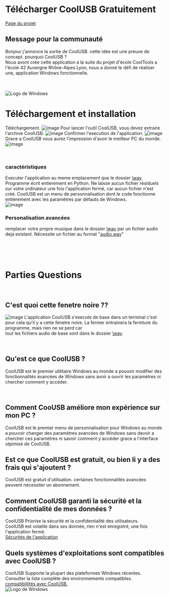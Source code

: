 <!DOCTYPE html>
<html lang="fr">
<head>
  <meta charset="utf-8">
  <link href="demo/style.css" rel="stylesheet">
  <h1>Télécharger CoolUSB Gratuitement</h1>
  <a href="https://github.com/dabergery/CoolUSB"  >Page du projet</a>
</head>
<body>
<h2>Message pour la communauté</h2>
  <p>
    Bonjour j'annonce la sortie de CoolUSB.
    cette idée est une preuve de concept.
    pourquoi CoolUSB ?<br>
    Nous avont crée cette application a la suite du projet d'école CoolTools a l'école 42 Auvergne Rhône-Alpes Lyon,
    nous a donné le défi de réaliser une, application Windows fonctionnelle.
  </p>
  <br>
  <br>
    <img src="demo/W.png" alt="Logo de Windows">
  <h1>Téléchargement et installation</h1>
  <p>
    Téléchargement.
    <img src="demo/Downloadzip.jpg" alt="image" >
    Pour lancer l'outil CoolUSB, vous devez extraire l'archive CoolUSB.
    <img src="demo/extractionZIP.jpg" alt="image" >
    Confirmer l'execution de l'application.
    <img src="demo/Popup de securité.jpg" alt="image" >
    Grace a CoolUSB vous aurez l'impression d'avoir le meilleur PC du monde.
    <img src="demo/ouverture du programme CoolUSB.jpg" alt="image" >
  </p>
  <br>
  <h3>caractéristiques</h3>
  <p>
    Executer l'application au meme emplacement que le dossier <a href="https://github.com/dabergery/CoolUSB/">\wav</a>.
    Programme écrit entierement en Python.
    Ne laisse aucun fichier résiduels sur votre ordinateur une fois l'application fermé, car aucun fichier n'est créé.
    CoolUSB est un menu de personnalisation dont le code fonctionne entièrement avec les paramètres par défauts de Windows.
  <br>
    <img src="demo/Changer l'affichage sur geometrie 3.jpg" alt="image">
  </p>
  <h3>Personalisation avancées</h3>
  <p>
    remplacer votre propre musique dans le dossier  <a href="https://github.com/dabergery/CoolUSB/">\wav</a> par un fichier audio deja existant.
    Nécessite un fichier au format "<a href="https://en.wikipedia.org/wiki/WAV">audio.wav</a>"
  </p>
  <br>
  <br>
  <br>
  <h1>Parties Questions</h1>                 <!-- Parties Questions -->
  <br>
  <h2>C'est quoi cette fenetre noire ??</h2>
  <p>
    <img src="demo/Quel est cette fenetre.jpg" alt="image" >
    L'application CoolUSB s'execute de base dans un terminal c'est pour cela qu'il y a cette fenetre noire.
    La fermer entrainera la fermture du programme, mais rien ne se perd car<br>
    tout les fichiers audio de base sont dans le dossier <a href="https://github.com/dabergery/CoolUSB/">\wav</a>.
  </p>
  <br>
  <h2>Qu'est ce que CoolUSB ?</h2>
  <p>
    CoolUSB est le premier utilitaire Windows au monde a pouvoir modifier des fonctionnalités
    avancées de Windows sans avoir a ouvrir les paramètres ni chercher comment y accéder.
  </p>
  <br>
  <h2>Comment CooUSB améliore mon expérience sur mon PC ?</h2>
  <p>
    CoolUSB est le premier menu de personnalisation pour Windows au monde a pouvoir changer des paramètres avancées
    de Windows sans devoir a chercher ces paramètres ni savoir comment y accéder grace a l'interface otpimisé de CoolUSB.
</p>
  <h2>Est ce que CoolUSB est gratuit, ou bien li y a des frais qui s'ajoutent ?</h2>
  <p>
    CoolUSB est gratuit d'utilisation. certaines fonctionnalités avancées peuvent nécessiter un abonnement.
  </p>
  <h2>Comment CoolUSB garanti la sécurité et la confidentialité de mes données ?</h2>
  <p>
    CoolUSB Priorise la sécurité et la confidentialité des utilisateurs.<br> 
    CoolUSB est volatile dans ses donnée, rien n'est enregistré, une fois l'application fermé.<br>
    <a href="https://calyxos.org/docs/guide/security/location/">Sécurités de l'application</a><br>
  </p>
  <h2>Quels systèmes d'exploitations sont compatibles avec CoolUSB ?</h2>
  <p>
    CoolUSB Supporte la plupart des plateformes Windows récentes.<br>
    Consulter la liste complète des environnements compatibles. <br>
    <a href="https://learn.microsoft.com/fr-fr/windows/compatibility/">compatiblilités avec CoolUSB.</a><br>
    <img src="demo/W.png" alt="Logo de Windows">
  </p>

</body>
  
</html>
